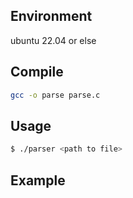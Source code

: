 ## Environment
ubuntu 22.04 or else

## Compile
```bash
gcc -o parse parse.c
```

## Usage
```bash
$ ./parser <path to file>
```

## Example
